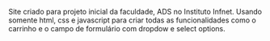 Site criado para projeto inicial da faculdade, ADS no Instituto Infnet. Usando somente html, css e javascript para criar todas as funcionalidades como o carrinho e o campo de formulário com dropdow e select options.
